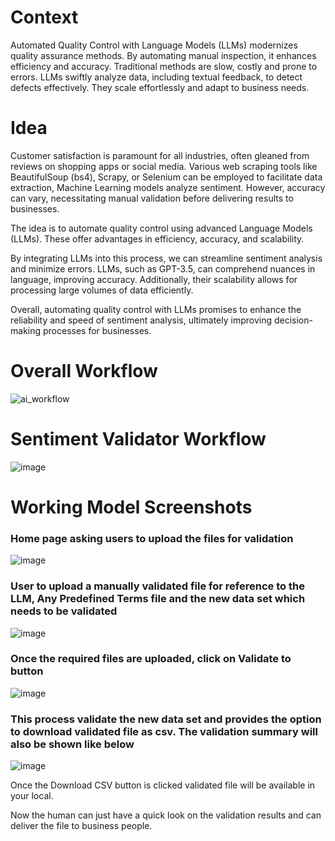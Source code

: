 # Context
Automated Quality Control with Language Models (LLMs) modernizes quality assurance methods. By automating manual inspection, it enhances efficiency and accuracy. Traditional methods are slow, costly and prone to errors. LLMs swiftly analyze data, including textual feedback, to detect defects effectively. They scale effortlessly and adapt to business needs.

# Idea
Customer satisfaction is paramount for all industries, often gleaned from reviews on shopping apps or social media. Various web scraping tools like BeautifulSoup (bs4), Scrapy, or Selenium can be employed to facilitate data extraction, Machine Learning models analyze sentiment. However, accuracy can vary, necessitating manual validation before delivering results to businesses.

The idea is to automate quality control using advanced Language Models (LLMs). These offer advantages in efficiency, accuracy, and scalability.

By integrating LLMs into this process, we can streamline sentiment analysis and minimize errors. LLMs, such as GPT-3.5, can comprehend nuances in language, improving accuracy. Additionally, their scalability allows for processing large volumes of data efficiently.

Overall, automating quality control with LLMs promises to enhance the reliability and speed of sentiment analysis, ultimately improving decision-making processes for businesses.

# Overall Workflow
![ai_workflow](https://github.com/Gowthamvenkatesh03/Sentiment_Validator_with_LLM/assets/66058704/6eff58d5-4058-4e81-af6f-ed428e6fd4a6)

# Sentiment Validator Workflow
![image](https://github.com/Gowthamvenkatesh03/Sentiment_Validator_with_LLM/assets/66058704/b7911bf3-e3dc-4f8e-8486-d616d789e2f8)

# Working Model Screenshots
### Home page asking users to upload the files for validation
![image](https://github.com/Gowthamvenkatesh03/Sentiment_Validator_with_LLM/assets/66058704/d9c83a2c-5fdf-4637-aa5e-974855f79149)

### User to upload a manually validated file for reference to the LLM, Any Predefined Terms file and the new data set which needs to be validated
![image](https://github.com/Gowthamvenkatesh03/Sentiment_Validator_with_LLM/assets/66058704/6ce4397c-a297-4490-8ad4-804f07a3b62c)

### Once the required files are uploaded, click on Validate to button
![image](https://github.com/Gowthamvenkatesh03/Sentiment_Validator_with_LLM/assets/66058704/b3a7ee0b-1d59-4bd6-bc73-9bfe82261f8e)

### This process validate the new data set and provides the option to download validated file as csv. The validation summary will also be shown like below
![image](https://github.com/Gowthamvenkatesh03/Sentiment_Validator_with_LLM/assets/66058704/b5d308a1-a026-49a2-a637-47cffb96b92e)

Once the Download CSV button is clicked validated file will be available in your local.

Now the human can just have a quick look on the validation results and can deliver the file to business people.

